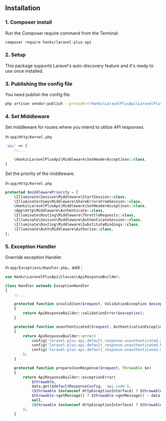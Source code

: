 ## Installation

### 1. Composer install

Run the Composer require command from the Terminal:

```bash
composer require hankz/laravel-plus-api
```

### 2. Setup

This package supports Laravel's auto-discovery feature and it's ready to use once installed.

### 3. Publishing the config file

You need publish the config file.

```bash
php artisan vendor:publish --provider="Hankz\LaravelPlusApi\LaravelPlusApiServiceProvider"
```

### 4. Set Middleware

Set middleware for routes where you intend to utilize API responses.

in `app/Http/Kernel.php`

```php
'api' => [
    //...

    \Hankz\LaravelPlusApi\Middleware\SetHeaderAcceptJson::class,
]
```

Set the priority of the middleware.

in `app/Http/Kernel.php`

```php
protected $middlewarePriority = [
    \Illuminate\Session\Middleware\StartSession::class,
    \Illuminate\View\Middleware\ShareErrorsFromSession::class,
    \Hankz\LaravelPlusApi\Middleware\SetHeaderAcceptJson::class,
    \App\Http\Middleware\Authenticate::class,
    \Illuminate\Routing\Middleware\ThrottleRequests::class,
    \Illuminate\Session\Middleware\AuthenticateSession::class,
    \Illuminate\Routing\Middleware\SubstituteBindings::class,
    \Illuminate\Auth\Middleware\Authorize::class,
];
```

### 5. Exception Handler

Override exception Handler.

in `app/Exceptions/Handler.php`，add：

```php
use Hankz\LaravelPlusApi\Classes\ApiResponseBuilder;

class Handler extends ExceptionHandler
{
    //...

    protected function invalidJson($request, ValidationException $exception)
    {
        return ApiResponseBuilder::validationError($exception);
    }

    protected function unauthenticated($request, AuthenticationException $exception)
    {
        return ApiResponseBuilder::error(
            config('laravel-plus-api.default_response.unauthenticated.api_code'),
            config('laravel-plus-api.default_response.unauthenticated.http_code'),
            config('laravel-plus-api.default_response.unauthenticated.message')
        );
    }

    protected function prepareJsonResponse($request, Throwable $e)
    {
        return ApiResponseBuilder::exceptionError(
            $throwable,
            data_get($defaultResponseConfig, 'api_code'),
            ($throwable instanceof HttpExceptionInterface) ? $throwable->getStatusCode() : data_get($defaultResponseConfig, 'http_code'),
            $throwable->getMessage() ? $throwable->getMessage() : data_get($defaultResponseConfig, 'message'),
            null,
            ($throwable instanceof HttpExceptionInterface) ? $throwable->getHeaders() : []
        );
    }
```
